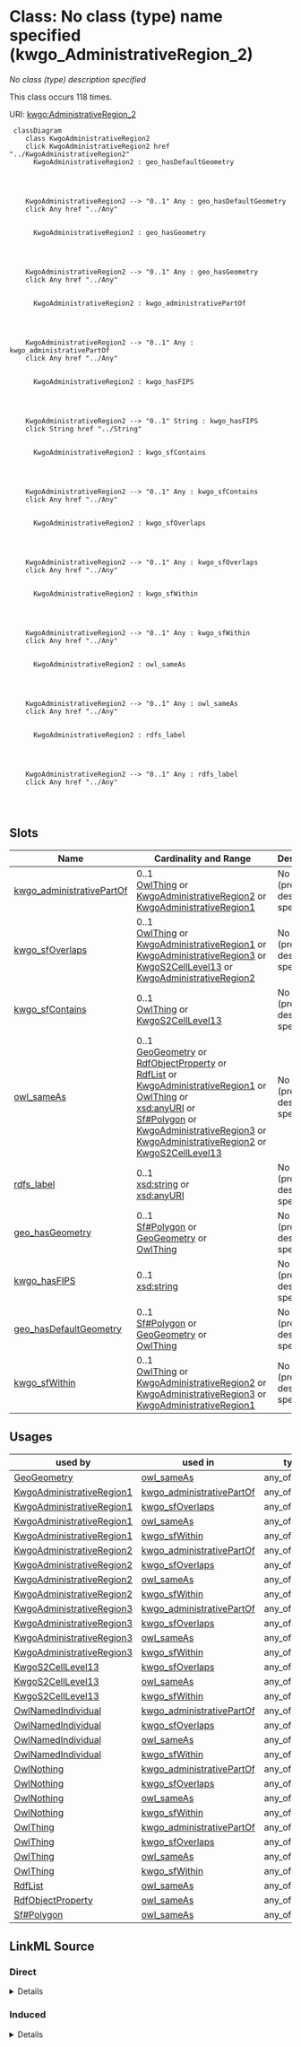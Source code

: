 

# Class: No class (type) name specified (kwgo_AdministrativeRegion_2)


_No class (type) description specified_






This class occurs 118 times.


URI: [kwgo:AdministrativeRegion_2](http://stko-kwg.geog.ucsb.edu/lod/ontology/AdministrativeRegion_2)






```mermaid
 classDiagram
    class KwgoAdministrativeRegion2
    click KwgoAdministrativeRegion2 href "../KwgoAdministrativeRegion2"
      KwgoAdministrativeRegion2 : geo_hasDefaultGeometry
        
          
    
    
    KwgoAdministrativeRegion2 --> "0..1" Any : geo_hasDefaultGeometry
    click Any href "../Any"

        
      KwgoAdministrativeRegion2 : geo_hasGeometry
        
          
    
    
    KwgoAdministrativeRegion2 --> "0..1" Any : geo_hasGeometry
    click Any href "../Any"

        
      KwgoAdministrativeRegion2 : kwgo_administrativePartOf
        
          
    
    
    KwgoAdministrativeRegion2 --> "0..1" Any : kwgo_administrativePartOf
    click Any href "../Any"

        
      KwgoAdministrativeRegion2 : kwgo_hasFIPS
        
          
    
    
    KwgoAdministrativeRegion2 --> "0..1" String : kwgo_hasFIPS
    click String href "../String"

        
      KwgoAdministrativeRegion2 : kwgo_sfContains
        
          
    
    
    KwgoAdministrativeRegion2 --> "0..1" Any : kwgo_sfContains
    click Any href "../Any"

        
      KwgoAdministrativeRegion2 : kwgo_sfOverlaps
        
          
    
    
    KwgoAdministrativeRegion2 --> "0..1" Any : kwgo_sfOverlaps
    click Any href "../Any"

        
      KwgoAdministrativeRegion2 : kwgo_sfWithin
        
          
    
    
    KwgoAdministrativeRegion2 --> "0..1" Any : kwgo_sfWithin
    click Any href "../Any"

        
      KwgoAdministrativeRegion2 : owl_sameAs
        
          
    
    
    KwgoAdministrativeRegion2 --> "0..1" Any : owl_sameAs
    click Any href "../Any"

        
      KwgoAdministrativeRegion2 : rdfs_label
        
          
    
    
    KwgoAdministrativeRegion2 --> "0..1" Any : rdfs_label
    click Any href "../Any"

        
      
```




<!-- no inheritance hierarchy -->


## Slots

| Name | Cardinality and Range | Description | Inheritance | Occurrences |
| ---  | --- | --- | --- | --- |
| [kwgo_administrativePartOf](../slots/kwgo_administrativePartOf.md) | 0..1 <br/> [OwlThing](../classes/OwlThing.md)&nbsp;or&nbsp;<br />[KwgoAdministrativeRegion2](../classes/KwgoAdministrativeRegion2.md)&nbsp;or&nbsp;<br />[KwgoAdministrativeRegion1](../classes/KwgoAdministrativeRegion1.md) | No slot (predicate) description specified <br/>  | direct | 236 |
| [kwgo_sfOverlaps](../slots/kwgo_sfOverlaps.md) | 0..1 <br/> [OwlThing](../classes/OwlThing.md)&nbsp;or&nbsp;<br />[KwgoAdministrativeRegion1](../classes/KwgoAdministrativeRegion1.md)&nbsp;or&nbsp;<br />[KwgoAdministrativeRegion3](../classes/KwgoAdministrativeRegion3.md)&nbsp;or&nbsp;<br />[KwgoS2CellLevel13](../classes/KwgoS2CellLevel13.md)&nbsp;or&nbsp;<br />[KwgoAdministrativeRegion2](../classes/KwgoAdministrativeRegion2.md) | No slot (predicate) description specified <br/>  | direct | 56640 |
| [kwgo_sfContains](../slots/kwgo_sfContains.md) | 0..1 <br/> [OwlThing](../classes/OwlThing.md)&nbsp;or&nbsp;<br />[KwgoS2CellLevel13](../classes/KwgoS2CellLevel13.md) | No slot (predicate) description specified <br/>  | direct | 466620 |
| [owl_sameAs](../slots/owl_sameAs.md) | 0..1 <br/> [GeoGeometry](../classes/GeoGeometry.md)&nbsp;or&nbsp;<br />[RdfObjectProperty](../classes/RdfObjectProperty.md)&nbsp;or&nbsp;<br />[RdfList](../classes/RdfList.md)&nbsp;or&nbsp;<br />[KwgoAdministrativeRegion1](../classes/KwgoAdministrativeRegion1.md)&nbsp;or&nbsp;<br />[OwlThing](../classes/OwlThing.md)&nbsp;or&nbsp;<br />[xsd:anyURI](http://www.w3.org/2001/XMLSchema#anyURI)&nbsp;or&nbsp;<br />[Sf#Polygon](../classes/Sf#Polygon.md)&nbsp;or&nbsp;<br />[KwgoAdministrativeRegion3](../classes/KwgoAdministrativeRegion3.md)&nbsp;or&nbsp;<br />[KwgoAdministrativeRegion2](../classes/KwgoAdministrativeRegion2.md)&nbsp;or&nbsp;<br />[KwgoS2CellLevel13](../classes/KwgoS2CellLevel13.md) | No slot (predicate) description specified <br/>  | direct | 236 |
| [rdfs_label](../slots/rdfs_label.md) | 0..1 <br/> [xsd:string](http://www.w3.org/2001/XMLSchema#string)&nbsp;or&nbsp;<br />[xsd:anyURI](http://www.w3.org/2001/XMLSchema#anyURI) | No slot (predicate) description specified <br/>  | direct | 118 |
| [geo_hasGeometry](../slots/geo_hasGeometry.md) | 0..1 <br/> [Sf#Polygon](../classes/Sf#Polygon.md)&nbsp;or&nbsp;<br />[GeoGeometry](../classes/GeoGeometry.md)&nbsp;or&nbsp;<br />[OwlThing](../classes/OwlThing.md) | No slot (predicate) description specified <br/>  | direct | 236 |
| [kwgo_hasFIPS](../slots/kwgo_hasFIPS.md) | 0..1 <br/> [xsd:string](http://www.w3.org/2001/XMLSchema#string) | No slot (predicate) description specified <br/>  | direct | 118 |
| [geo_hasDefaultGeometry](../slots/geo_hasDefaultGeometry.md) | 0..1 <br/> [Sf#Polygon](../classes/Sf#Polygon.md)&nbsp;or&nbsp;<br />[GeoGeometry](../classes/GeoGeometry.md)&nbsp;or&nbsp;<br />[OwlThing](../classes/OwlThing.md) | No slot (predicate) description specified <br/>  | direct | 236 |
| [kwgo_sfWithin](../slots/kwgo_sfWithin.md) | 0..1 <br/> [OwlThing](../classes/OwlThing.md)&nbsp;or&nbsp;<br />[KwgoAdministrativeRegion2](../classes/KwgoAdministrativeRegion2.md)&nbsp;or&nbsp;<br />[KwgoAdministrativeRegion3](../classes/KwgoAdministrativeRegion3.md)&nbsp;or&nbsp;<br />[KwgoAdministrativeRegion1](../classes/KwgoAdministrativeRegion1.md) | No slot (predicate) description specified <br/>  | direct | 236 |





## Usages

| used by | used in | type | used |
| ---  | --- | --- | --- |
| [GeoGeometry](../classes/GeoGeometry.md) | [owl_sameAs](../slots/owl_sameAs.md) | any_of[range] | [KwgoAdministrativeRegion2](../classes/KwgoAdministrativeRegion2.md) |
| [KwgoAdministrativeRegion1](../classes/KwgoAdministrativeRegion1.md) | [kwgo_administrativePartOf](../slots/kwgo_administrativePartOf.md) | any_of[range] | [KwgoAdministrativeRegion2](../classes/KwgoAdministrativeRegion2.md) |
| [KwgoAdministrativeRegion1](../classes/KwgoAdministrativeRegion1.md) | [kwgo_sfOverlaps](../slots/kwgo_sfOverlaps.md) | any_of[range] | [KwgoAdministrativeRegion2](../classes/KwgoAdministrativeRegion2.md) |
| [KwgoAdministrativeRegion1](../classes/KwgoAdministrativeRegion1.md) | [owl_sameAs](../slots/owl_sameAs.md) | any_of[range] | [KwgoAdministrativeRegion2](../classes/KwgoAdministrativeRegion2.md) |
| [KwgoAdministrativeRegion1](../classes/KwgoAdministrativeRegion1.md) | [kwgo_sfWithin](../slots/kwgo_sfWithin.md) | any_of[range] | [KwgoAdministrativeRegion2](../classes/KwgoAdministrativeRegion2.md) |
| [KwgoAdministrativeRegion2](../classes/KwgoAdministrativeRegion2.md) | [kwgo_administrativePartOf](../slots/kwgo_administrativePartOf.md) | any_of[range] | [KwgoAdministrativeRegion2](../classes/KwgoAdministrativeRegion2.md) |
| [KwgoAdministrativeRegion2](../classes/KwgoAdministrativeRegion2.md) | [kwgo_sfOverlaps](../slots/kwgo_sfOverlaps.md) | any_of[range] | [KwgoAdministrativeRegion2](../classes/KwgoAdministrativeRegion2.md) |
| [KwgoAdministrativeRegion2](../classes/KwgoAdministrativeRegion2.md) | [owl_sameAs](../slots/owl_sameAs.md) | any_of[range] | [KwgoAdministrativeRegion2](../classes/KwgoAdministrativeRegion2.md) |
| [KwgoAdministrativeRegion2](../classes/KwgoAdministrativeRegion2.md) | [kwgo_sfWithin](../slots/kwgo_sfWithin.md) | any_of[range] | [KwgoAdministrativeRegion2](../classes/KwgoAdministrativeRegion2.md) |
| [KwgoAdministrativeRegion3](../classes/KwgoAdministrativeRegion3.md) | [kwgo_administrativePartOf](../slots/kwgo_administrativePartOf.md) | any_of[range] | [KwgoAdministrativeRegion2](../classes/KwgoAdministrativeRegion2.md) |
| [KwgoAdministrativeRegion3](../classes/KwgoAdministrativeRegion3.md) | [kwgo_sfOverlaps](../slots/kwgo_sfOverlaps.md) | any_of[range] | [KwgoAdministrativeRegion2](../classes/KwgoAdministrativeRegion2.md) |
| [KwgoAdministrativeRegion3](../classes/KwgoAdministrativeRegion3.md) | [owl_sameAs](../slots/owl_sameAs.md) | any_of[range] | [KwgoAdministrativeRegion2](../classes/KwgoAdministrativeRegion2.md) |
| [KwgoAdministrativeRegion3](../classes/KwgoAdministrativeRegion3.md) | [kwgo_sfWithin](../slots/kwgo_sfWithin.md) | any_of[range] | [KwgoAdministrativeRegion2](../classes/KwgoAdministrativeRegion2.md) |
| [KwgoS2CellLevel13](../classes/KwgoS2CellLevel13.md) | [kwgo_sfOverlaps](../slots/kwgo_sfOverlaps.md) | any_of[range] | [KwgoAdministrativeRegion2](../classes/KwgoAdministrativeRegion2.md) |
| [KwgoS2CellLevel13](../classes/KwgoS2CellLevel13.md) | [owl_sameAs](../slots/owl_sameAs.md) | any_of[range] | [KwgoAdministrativeRegion2](../classes/KwgoAdministrativeRegion2.md) |
| [KwgoS2CellLevel13](../classes/KwgoS2CellLevel13.md) | [kwgo_sfWithin](../slots/kwgo_sfWithin.md) | any_of[range] | [KwgoAdministrativeRegion2](../classes/KwgoAdministrativeRegion2.md) |
| [OwlNamedIndividual](../classes/OwlNamedIndividual.md) | [kwgo_administrativePartOf](../slots/kwgo_administrativePartOf.md) | any_of[range] | [KwgoAdministrativeRegion2](../classes/KwgoAdministrativeRegion2.md) |
| [OwlNamedIndividual](../classes/OwlNamedIndividual.md) | [kwgo_sfOverlaps](../slots/kwgo_sfOverlaps.md) | any_of[range] | [KwgoAdministrativeRegion2](../classes/KwgoAdministrativeRegion2.md) |
| [OwlNamedIndividual](../classes/OwlNamedIndividual.md) | [owl_sameAs](../slots/owl_sameAs.md) | any_of[range] | [KwgoAdministrativeRegion2](../classes/KwgoAdministrativeRegion2.md) |
| [OwlNamedIndividual](../classes/OwlNamedIndividual.md) | [kwgo_sfWithin](../slots/kwgo_sfWithin.md) | any_of[range] | [KwgoAdministrativeRegion2](../classes/KwgoAdministrativeRegion2.md) |
| [OwlNothing](../classes/OwlNothing.md) | [kwgo_administrativePartOf](../slots/kwgo_administrativePartOf.md) | any_of[range] | [KwgoAdministrativeRegion2](../classes/KwgoAdministrativeRegion2.md) |
| [OwlNothing](../classes/OwlNothing.md) | [kwgo_sfOverlaps](../slots/kwgo_sfOverlaps.md) | any_of[range] | [KwgoAdministrativeRegion2](../classes/KwgoAdministrativeRegion2.md) |
| [OwlNothing](../classes/OwlNothing.md) | [owl_sameAs](../slots/owl_sameAs.md) | any_of[range] | [KwgoAdministrativeRegion2](../classes/KwgoAdministrativeRegion2.md) |
| [OwlNothing](../classes/OwlNothing.md) | [kwgo_sfWithin](../slots/kwgo_sfWithin.md) | any_of[range] | [KwgoAdministrativeRegion2](../classes/KwgoAdministrativeRegion2.md) |
| [OwlThing](../classes/OwlThing.md) | [kwgo_administrativePartOf](../slots/kwgo_administrativePartOf.md) | any_of[range] | [KwgoAdministrativeRegion2](../classes/KwgoAdministrativeRegion2.md) |
| [OwlThing](../classes/OwlThing.md) | [kwgo_sfOverlaps](../slots/kwgo_sfOverlaps.md) | any_of[range] | [KwgoAdministrativeRegion2](../classes/KwgoAdministrativeRegion2.md) |
| [OwlThing](../classes/OwlThing.md) | [owl_sameAs](../slots/owl_sameAs.md) | any_of[range] | [KwgoAdministrativeRegion2](../classes/KwgoAdministrativeRegion2.md) |
| [OwlThing](../classes/OwlThing.md) | [kwgo_sfWithin](../slots/kwgo_sfWithin.md) | any_of[range] | [KwgoAdministrativeRegion2](../classes/KwgoAdministrativeRegion2.md) |
| [RdfList](../classes/RdfList.md) | [owl_sameAs](../slots/owl_sameAs.md) | any_of[range] | [KwgoAdministrativeRegion2](../classes/KwgoAdministrativeRegion2.md) |
| [RdfObjectProperty](../classes/RdfObjectProperty.md) | [owl_sameAs](../slots/owl_sameAs.md) | any_of[range] | [KwgoAdministrativeRegion2](../classes/KwgoAdministrativeRegion2.md) |
| [Sf#Polygon](../classes/Sf#Polygon.md) | [owl_sameAs](../slots/owl_sameAs.md) | any_of[range] | [KwgoAdministrativeRegion2](../classes/KwgoAdministrativeRegion2.md) |











## LinkML Source

<!-- TODO: investigate https://stackoverflow.com/questions/37606292/how-to-create-tabbed-code-blocks-in-mkdocs-or-sphinx -->

### Direct

<details>

```yaml
name: kwgo_AdministrativeRegion_2
conforms_to: No schema conformance document specified
annotations:
  count:
    tag: count
    value: 118
description: No class (type) description specified
title: No class (type) name specified
from_schema: spatial-kg
rank: 1000
slots:
- kwgo_administrativePartOf
- kwgo_sfOverlaps
- kwgo_sfContains
- owl_sameAs
- rdfs_label
- geo_hasGeometry
- kwgo_hasFIPS
- geo_hasDefaultGeometry
- kwgo_sfWithin
slot_usage:
  geo_hasDefaultGeometry:
    name: geo_hasDefaultGeometry
    annotations:
      geo_Geometry:
        tag: geo_Geometry
        value: 118
      owl_Thing:
        tag: owl_Thing
        value: 118
  geo_hasGeometry:
    name: geo_hasGeometry
    annotations:
      geo_Geometry:
        tag: geo_Geometry
        value: 118
      owl_Thing:
        tag: owl_Thing
        value: 118
  kwgo_administrativePartOf:
    name: kwgo_administrativePartOf
    annotations:
      kwgo_AdministrativeRegion_1:
        tag: kwgo_AdministrativeRegion_1
        value: 118
      owl_Thing:
        tag: owl_Thing
        value: 118
  kwgo_hasFIPS:
    name: kwgo_hasFIPS
    annotations:
      string:
        tag: string
        value: 118
  kwgo_sfContains:
    name: kwgo_sfContains
    annotations:
      kwgo_S2Cell_Level13:
        tag: kwgo_S2Cell_Level13
        value: 233310
      owl_Thing:
        tag: owl_Thing
        value: 233310
  kwgo_sfOverlaps:
    name: kwgo_sfOverlaps
    annotations:
      kwgo_S2Cell_Level13:
        tag: kwgo_S2Cell_Level13
        value: 28306
      owl_Thing:
        tag: owl_Thing
        value: 28334
  kwgo_sfWithin:
    name: kwgo_sfWithin
    annotations:
      kwgo_AdministrativeRegion_1:
        tag: kwgo_AdministrativeRegion_1
        value: 118
      owl_Thing:
        tag: owl_Thing
        value: 118
  owl_sameAs:
    name: owl_sameAs
    annotations:
      kwgo_AdministrativeRegion_2:
        tag: kwgo_AdministrativeRegion_2
        value: 118
      owl_Thing:
        tag: owl_Thing
        value: 118
  rdfs_label:
    name: rdfs_label
    annotations:
      string:
        tag: string
        value: 118
class_uri: kwgo:AdministrativeRegion_2

```
</details>

### Induced

<details>

```yaml
name: kwgo_AdministrativeRegion_2
conforms_to: No schema conformance document specified
annotations:
  count:
    tag: count
    value: 118
description: No class (type) description specified
title: No class (type) name specified
from_schema: spatial-kg
rank: 1000
slot_usage:
  geo_hasDefaultGeometry:
    name: geo_hasDefaultGeometry
    annotations:
      geo_Geometry:
        tag: geo_Geometry
        value: 118
      owl_Thing:
        tag: owl_Thing
        value: 118
  geo_hasGeometry:
    name: geo_hasGeometry
    annotations:
      geo_Geometry:
        tag: geo_Geometry
        value: 118
      owl_Thing:
        tag: owl_Thing
        value: 118
  kwgo_administrativePartOf:
    name: kwgo_administrativePartOf
    annotations:
      kwgo_AdministrativeRegion_1:
        tag: kwgo_AdministrativeRegion_1
        value: 118
      owl_Thing:
        tag: owl_Thing
        value: 118
  kwgo_hasFIPS:
    name: kwgo_hasFIPS
    annotations:
      string:
        tag: string
        value: 118
  kwgo_sfContains:
    name: kwgo_sfContains
    annotations:
      kwgo_S2Cell_Level13:
        tag: kwgo_S2Cell_Level13
        value: 233310
      owl_Thing:
        tag: owl_Thing
        value: 233310
  kwgo_sfOverlaps:
    name: kwgo_sfOverlaps
    annotations:
      kwgo_S2Cell_Level13:
        tag: kwgo_S2Cell_Level13
        value: 28306
      owl_Thing:
        tag: owl_Thing
        value: 28334
  kwgo_sfWithin:
    name: kwgo_sfWithin
    annotations:
      kwgo_AdministrativeRegion_1:
        tag: kwgo_AdministrativeRegion_1
        value: 118
      owl_Thing:
        tag: owl_Thing
        value: 118
  owl_sameAs:
    name: owl_sameAs
    annotations:
      kwgo_AdministrativeRegion_2:
        tag: kwgo_AdministrativeRegion_2
        value: 118
      owl_Thing:
        tag: owl_Thing
        value: 118
  rdfs_label:
    name: rdfs_label
    annotations:
      string:
        tag: string
        value: 118
attributes:
  kwgo_administrativePartOf:
    name: kwgo_administrativePartOf
    annotations:
      kwgo_AdministrativeRegion_1:
        tag: kwgo_AdministrativeRegion_1
        value: 118
      owl_Thing:
        tag: owl_Thing
        value: 118
    description: No slot (predicate) description specified
    title: No slot (predicate) name specified
    examples:
    - object:
        example_object: kwgr:administrativeRegion.USA
        example_object_type: owl_Thing
        example_predicate: kwgo:administrativePartOf
        example_subject: kwgr:administrativeRegion.USA.17
        example_subject_type: kwgo_AdministrativeRegion_1
    - object:
        example_object: kwgr:administrativeRegion.USA
        example_object_type: owl_Thing
        example_predicate: kwgo:administrativePartOf
        example_subject: kwgr:administrativeRegion.USA.17
        example_subject_type: owl_Thing
    - object:
        example_object: kwgr:administrativeRegion.USA.17
        example_object_type: kwgo_AdministrativeRegion_1
        example_predicate: kwgo:administrativePartOf
        example_subject: kwgr:administrativeRegion.USA.17001
        example_subject_type: kwgo_AdministrativeRegion_2
    - object:
        example_object: kwgr:administrativeRegion.USA.17
        example_object_type: owl_Thing
        example_predicate: kwgo:administrativePartOf
        example_subject: kwgr:administrativeRegion.USA.17001
        example_subject_type: kwgo_AdministrativeRegion_2
    - object:
        example_object: kwgr:administrativeRegion.USA.17
        example_object_type: kwgo_AdministrativeRegion_1
        example_predicate: kwgo:administrativePartOf
        example_subject: kwgr:administrativeRegion.USA.17001
        example_subject_type: owl_Thing
    - object:
        example_object: kwgr:administrativeRegion.USA.17001
        example_object_type: kwgo_AdministrativeRegion_2
        example_predicate: kwgo:administrativePartOf
        example_subject: https://datacommons.org/browser/geoId/1700105742
        example_subject_type: owl_Thing
    - object:
        example_object: kwgr:administrativeRegion.USA.17001
        example_object_type: kwgo_AdministrativeRegion_2
        example_predicate: kwgo:administrativePartOf
        example_subject: https://datacommons.org/browser/geoId/1700105742
        example_subject_type: kwgo_AdministrativeRegion_3
    - object:
        example_object: kwgr:administrativeRegion.USA.17001
        example_object_type: owl_Thing
        example_predicate: kwgo:administrativePartOf
        example_subject: https://datacommons.org/browser/geoId/1700105742
        example_subject_type: kwgo_AdministrativeRegion_3
    from_schema: spatial-kg
    rank: 1000
    slot_uri: kwgo:administrativePartOf
    alias: kwgo_administrativePartOf
    owner: kwgo_AdministrativeRegion_2
    domain_of:
    - kwgo_AdministrativeRegion_1
    - kwgo_AdministrativeRegion_2
    - kwgo_AdministrativeRegion_3
    - owl_Thing
    range: Any
    any_of:
    - range: owl_Thing
    - range: kwgo_AdministrativeRegion_2
    - range: kwgo_AdministrativeRegion_1
  kwgo_sfOverlaps:
    name: kwgo_sfOverlaps
    annotations:
      kwgo_S2Cell_Level13:
        tag: kwgo_S2Cell_Level13
        value: 28306
      owl_Thing:
        tag: owl_Thing
        value: 28334
    description: No slot (predicate) description specified
    title: No slot (predicate) name specified
    examples:
    - object:
        example_object: kwgr:s2.level13.9788714407319044096
        example_object_type: kwgo_S2Cell_Level13
        example_predicate: kwgo:sfOverlaps
        example_subject: kwgr:administrativeRegion.USA.17
        example_subject_type: kwgo_AdministrativeRegion_1
    - object:
        example_object: kwgr:s2.level13.9788714407319044096
        example_object_type: owl_Thing
        example_predicate: kwgo:sfOverlaps
        example_subject: kwgr:administrativeRegion.USA.17
        example_subject_type: kwgo_AdministrativeRegion_1
    - object:
        example_object: kwgr:s2.level13.9788714407319044096
        example_object_type: kwgo_S2Cell_Level13
        example_predicate: kwgo:sfOverlaps
        example_subject: kwgr:administrativeRegion.USA.17
        example_subject_type: owl_Thing
    - object:
        example_object: kwgr:s2.level13.9788714407319044096
        example_object_type: owl_Thing
        example_predicate: kwgo:sfOverlaps
        example_subject: kwgr:administrativeRegion.USA.17
        example_subject_type: owl_Thing
    - object:
        example_object: kwgr:s2.level13.9790229946658979840
        example_object_type: kwgo_S2Cell_Level13
        example_predicate: kwgo:sfOverlaps
        example_subject: kwgr:administrativeRegion.USA.17001
        example_subject_type: kwgo_AdministrativeRegion_2
    - object:
        example_object: kwgr:s2.level13.9790229946658979840
        example_object_type: owl_Thing
        example_predicate: kwgo:sfOverlaps
        example_subject: kwgr:administrativeRegion.USA.17001
        example_subject_type: kwgo_AdministrativeRegion_2
    - object:
        example_object: kwgr:administrativeRegion.USA.23
        example_object_type: kwgo_AdministrativeRegion_1
        example_predicate: kwgo:sfOverlaps
        example_subject: kwgr:s2.level13.5522341869704445952
        example_subject_type: kwgo_S2Cell_Level13
    - object:
        example_object: kwgr:administrativeRegion.USA.23
        example_object_type: owl_Thing
        example_predicate: kwgo:sfOverlaps
        example_subject: kwgr:s2.level13.5522341869704445952
        example_subject_type: kwgo_S2Cell_Level13
    - object:
        example_object: kwgr:administrativeRegion.USA.23
        example_object_type: kwgo_AdministrativeRegion_1
        example_predicate: kwgo:sfOverlaps
        example_subject: kwgr:s2.level13.5522341869704445952
        example_subject_type: owl_Thing
    - object:
        example_object: kwgr:administrativeRegion.USA.23003
        example_object_type: kwgo_AdministrativeRegion_2
        example_predicate: kwgo:sfOverlaps
        example_subject: kwgr:s2.level13.5522341869704445952
        example_subject_type: kwgo_S2Cell_Level13
    - object:
        example_object: kwgr:administrativeRegion.USA.23003
        example_object_type: kwgo_AdministrativeRegion_2
        example_predicate: kwgo:sfOverlaps
        example_subject: kwgr:s2.level13.5522341869704445952
        example_subject_type: owl_Thing
    - object:
        example_object: https://datacommons.org/browser/geoId/2300325615
        example_object_type: kwgo_AdministrativeRegion_3
        example_predicate: kwgo:sfOverlaps
        example_subject: kwgr:s2.level13.5522341869704445952
        example_subject_type: kwgo_S2Cell_Level13
    - object:
        example_object: https://datacommons.org/browser/geoId/2300325615
        example_object_type: kwgo_AdministrativeRegion_3
        example_predicate: kwgo:sfOverlaps
        example_subject: kwgr:s2.level13.5522341869704445952
        example_subject_type: owl_Thing
    - object:
        example_object: kwgr:s2.level13.9790280524193857536
        example_object_type: kwgo_S2Cell_Level13
        example_predicate: kwgo:sfOverlaps
        example_subject: https://datacommons.org/browser/geoId/1700105742
        example_subject_type: kwgo_AdministrativeRegion_3
    - object:
        example_object: kwgr:s2.level13.9790280524193857536
        example_object_type: owl_Thing
        example_predicate: kwgo:sfOverlaps
        example_subject: https://datacommons.org/browser/geoId/1700105742
        example_subject_type: kwgo_AdministrativeRegion_3
    from_schema: spatial-kg
    rank: 1000
    slot_uri: kwgo:sfOverlaps
    alias: kwgo_sfOverlaps
    owner: kwgo_AdministrativeRegion_2
    domain_of:
    - kwgo_AdministrativeRegion_1
    - kwgo_AdministrativeRegion_2
    - kwgo_AdministrativeRegion_3
    - kwgo_S2Cell_Level13
    - owl_Thing
    range: Any
    any_of:
    - range: owl_Thing
    - range: kwgo_AdministrativeRegion_1
    - range: kwgo_AdministrativeRegion_3
    - range: kwgo_S2Cell_Level13
    - range: kwgo_AdministrativeRegion_2
  kwgo_sfContains:
    name: kwgo_sfContains
    annotations:
      kwgo_S2Cell_Level13:
        tag: kwgo_S2Cell_Level13
        value: 233310
      owl_Thing:
        tag: owl_Thing
        value: 233310
    description: No slot (predicate) description specified
    title: No slot (predicate) name specified
    examples:
    - object:
        example_object: kwgr:s2.level13.9788714544757997568
        example_object_type: kwgo_S2Cell_Level13
        example_predicate: kwgo:sfContains
        example_subject: kwgr:administrativeRegion.USA.17
        example_subject_type: kwgo_AdministrativeRegion_1
    - object:
        example_object: kwgr:s2.level13.9788714544757997568
        example_object_type: owl_Thing
        example_predicate: kwgo:sfContains
        example_subject: kwgr:administrativeRegion.USA.17
        example_subject_type: kwgo_AdministrativeRegion_1
    - object:
        example_object: kwgr:s2.level13.9788714544757997568
        example_object_type: kwgo_S2Cell_Level13
        example_predicate: kwgo:sfContains
        example_subject: kwgr:administrativeRegion.USA.17
        example_subject_type: owl_Thing
    - object:
        example_object: kwgr:s2.level13.9788714544757997568
        example_object_type: owl_Thing
        example_predicate: kwgo:sfContains
        example_subject: kwgr:administrativeRegion.USA.17
        example_subject_type: owl_Thing
    - object:
        example_object: kwgr:s2.level13.9790230015378456576
        example_object_type: kwgo_S2Cell_Level13
        example_predicate: kwgo:sfContains
        example_subject: kwgr:administrativeRegion.USA.17001
        example_subject_type: kwgo_AdministrativeRegion_2
    - object:
        example_object: kwgr:s2.level13.9790230015378456576
        example_object_type: owl_Thing
        example_predicate: kwgo:sfContains
        example_subject: kwgr:administrativeRegion.USA.17001
        example_subject_type: kwgo_AdministrativeRegion_2
    - object:
        example_object: kwgr:s2.level13.9790280627273072640
        example_object_type: kwgo_S2Cell_Level13
        example_predicate: kwgo:sfContains
        example_subject: https://datacommons.org/browser/geoId/1700105742
        example_subject_type: kwgo_AdministrativeRegion_3
    - object:
        example_object: kwgr:s2.level13.9790280627273072640
        example_object_type: owl_Thing
        example_predicate: kwgo:sfContains
        example_subject: https://datacommons.org/browser/geoId/1700105742
        example_subject_type: kwgo_AdministrativeRegion_3
    from_schema: spatial-kg
    rank: 1000
    slot_uri: kwgo:sfContains
    alias: kwgo_sfContains
    owner: kwgo_AdministrativeRegion_2
    domain_of:
    - kwgo_AdministrativeRegion_1
    - kwgo_AdministrativeRegion_2
    - kwgo_AdministrativeRegion_3
    - owl_Thing
    range: Any
    any_of:
    - range: owl_Thing
    - range: kwgo_S2Cell_Level13
  owl_sameAs:
    name: owl_sameAs
    annotations:
      kwgo_AdministrativeRegion_2:
        tag: kwgo_AdministrativeRegion_2
        value: 118
      owl_Thing:
        tag: owl_Thing
        value: 118
    description: No slot (predicate) description specified
    title: No slot (predicate) name specified
    examples:
    - object:
        example_object: http://sawgraph.spatialai.org/v1/saw_geo#d.Polygon.administrativeRegion.USA.1700105742
        example_object_type: sf_#Polygon
        example_predicate: owl:sameAs
        example_subject: http://sawgraph.spatialai.org/v1/saw_geo#d.Polygon.administrativeRegion.USA.1700105742
        example_subject_type: geo_Geometry
    - object:
        example_object: http://sawgraph.spatialai.org/v1/saw_geo#d.Polygon.administrativeRegion.USA.1700105742
        example_object_type: geo_Geometry
        example_predicate: owl:sameAs
        example_subject: http://sawgraph.spatialai.org/v1/saw_geo#d.Polygon.administrativeRegion.USA.1700105742
        example_subject_type: geo_Geometry
    - object:
        example_object: http://sawgraph.spatialai.org/v1/saw_geo#d.Polygon.administrativeRegion.USA.1700105742
        example_object_type: owl_Thing
        example_predicate: owl:sameAs
        example_subject: http://sawgraph.spatialai.org/v1/saw_geo#d.Polygon.administrativeRegion.USA.1700105742
        example_subject_type: geo_Geometry
    - object:
        example_object: http://sawgraph.spatialai.org/v1/saw_geo#d.Polygon.administrativeRegion.USA.1700105742
        example_object_type: sf_#Polygon
        example_predicate: owl:sameAs
        example_subject: http://sawgraph.spatialai.org/v1/saw_geo#d.Polygon.administrativeRegion.USA.1700105742
        example_subject_type: sf_#Polygon
    - object:
        example_object: http://sawgraph.spatialai.org/v1/saw_geo#d.Polygon.administrativeRegion.USA.1700105742
        example_object_type: geo_Geometry
        example_predicate: owl:sameAs
        example_subject: http://sawgraph.spatialai.org/v1/saw_geo#d.Polygon.administrativeRegion.USA.1700105742
        example_subject_type: sf_#Polygon
    - object:
        example_object: http://sawgraph.spatialai.org/v1/saw_geo#d.Polygon.administrativeRegion.USA.1700105742
        example_object_type: owl_Thing
        example_predicate: owl:sameAs
        example_subject: http://sawgraph.spatialai.org/v1/saw_geo#d.Polygon.administrativeRegion.USA.1700105742
        example_subject_type: sf_#Polygon
    - object:
        example_object: http://sawgraph.spatialai.org/v1/saw_geo#d.Polygon.administrativeRegion.USA.1700105742
        example_object_type: sf_#Polygon
        example_predicate: owl:sameAs
        example_subject: http://sawgraph.spatialai.org/v1/saw_geo#d.Polygon.administrativeRegion.USA.1700105742
        example_subject_type: owl_Thing
    - object:
        example_object: http://sawgraph.spatialai.org/v1/saw_geo#d.Polygon.administrativeRegion.USA.1700105742
        example_object_type: geo_Geometry
        example_predicate: owl:sameAs
        example_subject: http://sawgraph.spatialai.org/v1/saw_geo#d.Polygon.administrativeRegion.USA.1700105742
        example_subject_type: owl_Thing
    - object:
        example_object: http://sawgraph.spatialai.org/v1/saw_geo#d.Polygon.administrativeRegion.USA.1700105742
        example_object_type: owl_Thing
        example_predicate: owl:sameAs
        example_subject: http://sawgraph.spatialai.org/v1/saw_geo#d.Polygon.administrativeRegion.USA.1700105742
        example_subject_type: owl_Thing
    - object:
        example_object: kwgr:administrativeRegion.USA.17
        example_object_type: kwgo_AdministrativeRegion_1
        example_predicate: owl:sameAs
        example_subject: kwgr:administrativeRegion.USA.17
        example_subject_type: kwgo_AdministrativeRegion_1
    - object:
        example_object: kwgr:administrativeRegion.USA.17
        example_object_type: owl_Thing
        example_predicate: owl:sameAs
        example_subject: kwgr:administrativeRegion.USA.17
        example_subject_type: kwgo_AdministrativeRegion_1
    - object:
        example_object: kwgr:administrativeRegion.USA.17
        example_object_type: kwgo_AdministrativeRegion_1
        example_predicate: owl:sameAs
        example_subject: kwgr:administrativeRegion.USA.17
        example_subject_type: owl_Thing
    - object:
        example_object: kwgr:administrativeRegion.USA.17001
        example_object_type: kwgo_AdministrativeRegion_2
        example_predicate: owl:sameAs
        example_subject: kwgr:administrativeRegion.USA.17001
        example_subject_type: kwgo_AdministrativeRegion_2
    - object:
        example_object: kwgr:administrativeRegion.USA.17001
        example_object_type: owl_Thing
        example_predicate: owl:sameAs
        example_subject: kwgr:administrativeRegion.USA.17001
        example_subject_type: kwgo_AdministrativeRegion_2
    - object:
        example_object: kwgr:administrativeRegion.USA.17001
        example_object_type: kwgo_AdministrativeRegion_2
        example_predicate: owl:sameAs
        example_subject: kwgr:administrativeRegion.USA.17001
        example_subject_type: owl_Thing
    - object:
        example_object: kwgr:s2.level13.5522341869704445952
        example_object_type: kwgo_S2Cell_Level13
        example_predicate: owl:sameAs
        example_subject: kwgr:s2.level13.5522341869704445952
        example_subject_type: kwgo_S2Cell_Level13
    - object:
        example_object: kwgr:s2.level13.5522341869704445952
        example_object_type: owl_Thing
        example_predicate: owl:sameAs
        example_subject: kwgr:s2.level13.5522341869704445952
        example_subject_type: kwgo_S2Cell_Level13
    - object:
        example_object: kwgr:s2.level13.5522341869704445952
        example_object_type: kwgo_S2Cell_Level13
        example_predicate: owl:sameAs
        example_subject: kwgr:s2.level13.5522341869704445952
        example_subject_type: owl_Thing
    - object:
        example_object: rdf:nil
        example_object_type: rdf_List
        example_predicate: owl:sameAs
        example_subject: rdf:nil
        example_subject_type: owl_Thing
    - object:
        example_object: rdf:nil
        example_object_type: owl_Thing
        example_predicate: owl:sameAs
        example_subject: rdf:nil
        example_subject_type: rdf_List
    - object:
        example_object: rdf:nil
        example_object_type: rdf_List
        example_predicate: owl:sameAs
        example_subject: rdf:nil
        example_subject_type: rdf_List
    - object:
        example_object: owl:topObjectProperty
        example_object_type: rdf_ObjectProperty
        example_predicate: owl:sameAs
        example_subject: owl:topObjectProperty
        example_subject_type: rdf_ObjectProperty
    - object:
        example_object: owl:topObjectProperty
        example_object_type: owl_Thing
        example_predicate: owl:sameAs
        example_subject: owl:topObjectProperty
        example_subject_type: rdf_ObjectProperty
    - object:
        example_object: owl:topObjectProperty
        example_object_type: rdf_ObjectProperty
        example_predicate: owl:sameAs
        example_subject: owl:topObjectProperty
        example_subject_type: owl_Thing
    - object:
        example_object: https://datacommons.org/browser/geoId/1700105742
        example_object_type: kwgo_AdministrativeRegion_3
        example_predicate: owl:sameAs
        example_subject: https://datacommons.org/browser/geoId/1700105742
        example_subject_type: owl_Thing
    - object:
        example_object: https://datacommons.org/browser/geoId/1700105742
        example_object_type: owl_Thing
        example_predicate: owl:sameAs
        example_subject: https://datacommons.org/browser/geoId/1700105742
        example_subject_type: kwgo_AdministrativeRegion_3
    - object:
        example_object: https://datacommons.org/browser/geoId/1700105742
        example_object_type: kwgo_AdministrativeRegion_3
        example_predicate: owl:sameAs
        example_subject: https://datacommons.org/browser/geoId/1700105742
        example_subject_type: kwgo_AdministrativeRegion_3
    from_schema: spatial-kg
    rank: 1000
    domain: owl_sameAs
    slot_uri: owl:sameAs
    alias: owl_sameAs
    owner: kwgo_AdministrativeRegion_2
    domain_of:
    - geo_Geometry
    - kwgo_AdministrativeRegion_1
    - kwgo_AdministrativeRegion_2
    - kwgo_AdministrativeRegion_3
    - kwgo_S2Cell_Level13
    - owl_Thing
    - rdf_List
    - rdf_ObjectProperty
    - sf_#Polygon
    range: Any
    any_of:
    - range: geo_Geometry
    - range: rdf_ObjectProperty
    - range: rdf_List
    - range: kwgo_AdministrativeRegion_1
    - range: owl_Thing
    - range: uri
    - range: sf_#Polygon
    - range: kwgo_AdministrativeRegion_3
    - range: kwgo_AdministrativeRegion_2
    - range: kwgo_S2Cell_Level13
  rdfs_label:
    name: rdfs_label
    annotations:
      string:
        tag: string
        value: 118
    description: No slot (predicate) description specified
    title: No slot (predicate) name specified
    examples:
    - object:
        example_object: Geometry of Beverly township, Illinois
        example_object_type: string
        example_predicate: rdfs:label
        example_subject: http://sawgraph.spatialai.org/v1/saw_geo#d.Polygon.administrativeRegion.USA.1700105742
        example_subject_type: geo_Geometry
    - object:
        example_object: Geometry of Beverly township, Illinois
        example_object_type: string
        example_predicate: rdfs:label
        example_subject: http://sawgraph.spatialai.org/v1/saw_geo#d.Polygon.administrativeRegion.USA.1700105742
        example_subject_type: sf_#Polygon
    - object:
        example_object: Geometry of Beverly township, Illinois
        example_object_type: string
        example_predicate: rdfs:label
        example_subject: http://sawgraph.spatialai.org/v1/saw_geo#d.Polygon.administrativeRegion.USA.1700105742
        example_subject_type: owl_Thing
    - object:
        example_object: Illinois
        example_object_type: string
        example_predicate: rdfs:label
        example_subject: kwgr:administrativeRegion.USA.17
        example_subject_type: kwgo_AdministrativeRegion_1
    - object:
        example_object: Adams County, Illinois
        example_object_type: string
        example_predicate: rdfs:label
        example_subject: kwgr:administrativeRegion.USA.17001
        example_subject_type: kwgo_AdministrativeRegion_2
    - object:
        example_object: S2 Cell at level 13 with ID 5522341869704445952
        example_object_type: string
        example_predicate: rdfs:label
        example_subject: kwgr:s2.level13.5522341869704445952
        example_subject_type: kwgo_S2Cell_Level13
    - object:
        example_object: Beverly township, Illinois
        example_object_type: string
        example_predicate: rdfs:label
        example_subject: https://datacommons.org/browser/geoId/1700105742
        example_subject_type: kwgo_AdministrativeRegion_3
    from_schema: spatial-kg
    rank: 1000
    slot_uri: rdfs:label
    alias: rdfs_label
    owner: kwgo_AdministrativeRegion_2
    domain_of:
    - geo_Geometry
    - kwgo_AdministrativeRegion_1
    - kwgo_AdministrativeRegion_2
    - kwgo_AdministrativeRegion_3
    - kwgo_S2Cell_Level13
    - owl_Thing
    - sf_#Polygon
    range: Any
    any_of:
    - range: string
    - range: uri
  geo_hasGeometry:
    name: geo_hasGeometry
    annotations:
      geo_Geometry:
        tag: geo_Geometry
        value: 118
      owl_Thing:
        tag: owl_Thing
        value: 118
    description: No slot (predicate) description specified
    title: No slot (predicate) name specified
    examples:
    - object:
        example_object: kwgr:geometry.Polygon.administrativeRegion.USA.17
        example_object_type: sf_#Polygon
        example_predicate: geo:hasGeometry
        example_subject: kwgr:administrativeRegion.USA.17
        example_subject_type: kwgo_AdministrativeRegion_1
    - object:
        example_object: kwgr:geometry.Polygon.administrativeRegion.USA.17
        example_object_type: geo_Geometry
        example_predicate: geo:hasGeometry
        example_subject: kwgr:administrativeRegion.USA.17
        example_subject_type: kwgo_AdministrativeRegion_1
    - object:
        example_object: kwgr:geometry.Polygon.administrativeRegion.USA.17
        example_object_type: owl_Thing
        example_predicate: geo:hasGeometry
        example_subject: kwgr:administrativeRegion.USA.17
        example_subject_type: kwgo_AdministrativeRegion_1
    - object:
        example_object: kwgr:geometry.Polygon.administrativeRegion.USA.17
        example_object_type: sf_#Polygon
        example_predicate: geo:hasGeometry
        example_subject: kwgr:administrativeRegion.USA.17
        example_subject_type: owl_Thing
    - object:
        example_object: kwgr:geometry.Polygon.administrativeRegion.USA.17
        example_object_type: geo_Geometry
        example_predicate: geo:hasGeometry
        example_subject: kwgr:administrativeRegion.USA.17
        example_subject_type: owl_Thing
    - object:
        example_object: kwgr:geometry.Polygon.administrativeRegion.USA.17
        example_object_type: owl_Thing
        example_predicate: geo:hasGeometry
        example_subject: kwgr:administrativeRegion.USA.17
        example_subject_type: owl_Thing
    - object:
        example_object: kwgr:geometry.Polygon.administrativeRegion.USA.17001
        example_object_type: geo_Geometry
        example_predicate: geo:hasGeometry
        example_subject: kwgr:administrativeRegion.USA.17001
        example_subject_type: kwgo_AdministrativeRegion_2
    - object:
        example_object: kwgr:geometry.Polygon.administrativeRegion.USA.17001
        example_object_type: owl_Thing
        example_predicate: geo:hasGeometry
        example_subject: kwgr:administrativeRegion.USA.17001
        example_subject_type: kwgo_AdministrativeRegion_2
    - object:
        example_object: kwgr:geometry.polygon.s2.level13.5522341869704445952
        example_object_type: sf_#Polygon
        example_predicate: geo:hasGeometry
        example_subject: kwgr:s2.level13.5522341869704445952
        example_subject_type: kwgo_S2Cell_Level13
    - object:
        example_object: kwgr:geometry.polygon.s2.level13.5522341869704445952
        example_object_type: geo_Geometry
        example_predicate: geo:hasGeometry
        example_subject: kwgr:s2.level13.5522341869704445952
        example_subject_type: kwgo_S2Cell_Level13
    - object:
        example_object: kwgr:geometry.polygon.s2.level13.5522341869704445952
        example_object_type: owl_Thing
        example_predicate: geo:hasGeometry
        example_subject: kwgr:s2.level13.5522341869704445952
        example_subject_type: kwgo_S2Cell_Level13
    - object:
        example_object: http://sawgraph.spatialai.org/v1/saw_geo#d.Polygon.administrativeRegion.USA.1700105742
        example_object_type: sf_#Polygon
        example_predicate: geo:hasGeometry
        example_subject: https://datacommons.org/browser/geoId/1700105742
        example_subject_type: kwgo_AdministrativeRegion_3
    - object:
        example_object: http://sawgraph.spatialai.org/v1/saw_geo#d.Polygon.administrativeRegion.USA.1700105742
        example_object_type: geo_Geometry
        example_predicate: geo:hasGeometry
        example_subject: https://datacommons.org/browser/geoId/1700105742
        example_subject_type: kwgo_AdministrativeRegion_3
    - object:
        example_object: http://sawgraph.spatialai.org/v1/saw_geo#d.Polygon.administrativeRegion.USA.1700105742
        example_object_type: owl_Thing
        example_predicate: geo:hasGeometry
        example_subject: https://datacommons.org/browser/geoId/1700105742
        example_subject_type: kwgo_AdministrativeRegion_3
    from_schema: spatial-kg
    rank: 1000
    slot_uri: geo:hasGeometry
    alias: geo_hasGeometry
    owner: kwgo_AdministrativeRegion_2
    domain_of:
    - kwgo_AdministrativeRegion_1
    - kwgo_AdministrativeRegion_2
    - kwgo_AdministrativeRegion_3
    - kwgo_S2Cell_Level13
    - owl_Thing
    range: Any
    any_of:
    - range: sf_#Polygon
    - range: geo_Geometry
    - range: owl_Thing
  kwgo_hasFIPS:
    name: kwgo_hasFIPS
    annotations:
      string:
        tag: string
        value: 118
    description: No slot (predicate) description specified
    title: No slot (predicate) name specified
    examples:
    - object:
        example_object: '17'
        example_object_type: string
        example_predicate: kwgo:hasFIPS
        example_subject: kwgr:administrativeRegion.USA.17
        example_subject_type: kwgo_AdministrativeRegion_1
    - object:
        example_object: '17'
        example_object_type: string
        example_predicate: kwgo:hasFIPS
        example_subject: kwgr:administrativeRegion.USA.17
        example_subject_type: owl_Thing
    - object:
        example_object: '17001'
        example_object_type: string
        example_predicate: kwgo:hasFIPS
        example_subject: kwgr:administrativeRegion.USA.17001
        example_subject_type: kwgo_AdministrativeRegion_2
    - object:
        example_object: '1700105742'
        example_object_type: string
        example_predicate: kwgo:hasFIPS
        example_subject: https://datacommons.org/browser/geoId/1700105742
        example_subject_type: kwgo_AdministrativeRegion_3
    from_schema: spatial-kg
    rank: 1000
    slot_uri: kwgo:hasFIPS
    alias: kwgo_hasFIPS
    owner: kwgo_AdministrativeRegion_2
    domain_of:
    - kwgo_AdministrativeRegion_1
    - kwgo_AdministrativeRegion_2
    - kwgo_AdministrativeRegion_3
    - owl_Thing
    range: string
  geo_hasDefaultGeometry:
    name: geo_hasDefaultGeometry
    annotations:
      geo_Geometry:
        tag: geo_Geometry
        value: 118
      owl_Thing:
        tag: owl_Thing
        value: 118
    description: No slot (predicate) description specified
    title: No slot (predicate) name specified
    examples:
    - object:
        example_object: kwgr:geometry.Polygon.administrativeRegion.USA.17
        example_object_type: sf_#Polygon
        example_predicate: geo:hasDefaultGeometry
        example_subject: kwgr:administrativeRegion.USA.17
        example_subject_type: kwgo_AdministrativeRegion_1
    - object:
        example_object: kwgr:geometry.Polygon.administrativeRegion.USA.17
        example_object_type: geo_Geometry
        example_predicate: geo:hasDefaultGeometry
        example_subject: kwgr:administrativeRegion.USA.17
        example_subject_type: kwgo_AdministrativeRegion_1
    - object:
        example_object: kwgr:geometry.Polygon.administrativeRegion.USA.17
        example_object_type: owl_Thing
        example_predicate: geo:hasDefaultGeometry
        example_subject: kwgr:administrativeRegion.USA.17
        example_subject_type: kwgo_AdministrativeRegion_1
    - object:
        example_object: kwgr:geometry.Polygon.administrativeRegion.USA.17
        example_object_type: sf_#Polygon
        example_predicate: geo:hasDefaultGeometry
        example_subject: kwgr:administrativeRegion.USA.17
        example_subject_type: owl_Thing
    - object:
        example_object: kwgr:geometry.Polygon.administrativeRegion.USA.17
        example_object_type: geo_Geometry
        example_predicate: geo:hasDefaultGeometry
        example_subject: kwgr:administrativeRegion.USA.17
        example_subject_type: owl_Thing
    - object:
        example_object: kwgr:geometry.Polygon.administrativeRegion.USA.17
        example_object_type: owl_Thing
        example_predicate: geo:hasDefaultGeometry
        example_subject: kwgr:administrativeRegion.USA.17
        example_subject_type: owl_Thing
    - object:
        example_object: kwgr:geometry.Polygon.administrativeRegion.USA.17001
        example_object_type: geo_Geometry
        example_predicate: geo:hasDefaultGeometry
        example_subject: kwgr:administrativeRegion.USA.17001
        example_subject_type: kwgo_AdministrativeRegion_2
    - object:
        example_object: kwgr:geometry.Polygon.administrativeRegion.USA.17001
        example_object_type: owl_Thing
        example_predicate: geo:hasDefaultGeometry
        example_subject: kwgr:administrativeRegion.USA.17001
        example_subject_type: kwgo_AdministrativeRegion_2
    - object:
        example_object: kwgr:geometry.polygon.s2.level13.5522341869704445952
        example_object_type: sf_#Polygon
        example_predicate: geo:hasDefaultGeometry
        example_subject: kwgr:s2.level13.5522341869704445952
        example_subject_type: kwgo_S2Cell_Level13
    - object:
        example_object: kwgr:geometry.polygon.s2.level13.5522341869704445952
        example_object_type: geo_Geometry
        example_predicate: geo:hasDefaultGeometry
        example_subject: kwgr:s2.level13.5522341869704445952
        example_subject_type: kwgo_S2Cell_Level13
    - object:
        example_object: kwgr:geometry.polygon.s2.level13.5522341869704445952
        example_object_type: owl_Thing
        example_predicate: geo:hasDefaultGeometry
        example_subject: kwgr:s2.level13.5522341869704445952
        example_subject_type: kwgo_S2Cell_Level13
    from_schema: spatial-kg
    rank: 1000
    slot_uri: geo:hasDefaultGeometry
    alias: geo_hasDefaultGeometry
    owner: kwgo_AdministrativeRegion_2
    domain_of:
    - kwgo_AdministrativeRegion_1
    - kwgo_AdministrativeRegion_2
    - kwgo_S2Cell_Level13
    - owl_Thing
    range: Any
    any_of:
    - range: sf_#Polygon
    - range: geo_Geometry
    - range: owl_Thing
  kwgo_sfWithin:
    name: kwgo_sfWithin
    annotations:
      kwgo_AdministrativeRegion_1:
        tag: kwgo_AdministrativeRegion_1
        value: 118
      owl_Thing:
        tag: owl_Thing
        value: 118
    description: No slot (predicate) description specified
    title: No slot (predicate) name specified
    examples:
    - object:
        example_object: kwgr:administrativeRegion.USA
        example_object_type: owl_Thing
        example_predicate: kwgo:sfWithin
        example_subject: kwgr:administrativeRegion.USA.17
        example_subject_type: kwgo_AdministrativeRegion_1
    - object:
        example_object: kwgr:administrativeRegion.USA
        example_object_type: owl_Thing
        example_predicate: kwgo:sfWithin
        example_subject: kwgr:administrativeRegion.USA.17
        example_subject_type: owl_Thing
    - object:
        example_object: kwgr:administrativeRegion.USA.17
        example_object_type: kwgo_AdministrativeRegion_1
        example_predicate: kwgo:sfWithin
        example_subject: kwgr:administrativeRegion.USA.17001
        example_subject_type: kwgo_AdministrativeRegion_2
    - object:
        example_object: kwgr:administrativeRegion.USA.17
        example_object_type: owl_Thing
        example_predicate: kwgo:sfWithin
        example_subject: kwgr:administrativeRegion.USA.17001
        example_subject_type: kwgo_AdministrativeRegion_2
    - object:
        example_object: kwgr:administrativeRegion.USA.17
        example_object_type: kwgo_AdministrativeRegion_1
        example_predicate: kwgo:sfWithin
        example_subject: kwgr:administrativeRegion.USA.17001
        example_subject_type: owl_Thing
    - object:
        example_object: kwgr:s2.level12.5522341886884315136
        example_object_type: owl_Thing
        example_predicate: kwgo:sfWithin
        example_subject: kwgr:s2.level13.5522341869704445952
        example_subject_type: kwgo_S2Cell_Level13
    - object:
        example_object: kwgr:administrativeRegion.USA.23
        example_object_type: kwgo_AdministrativeRegion_1
        example_predicate: kwgo:sfWithin
        example_subject: kwgr:s2.level13.5522342041503137792
        example_subject_type: kwgo_S2Cell_Level13
    - object:
        example_object: kwgr:administrativeRegion.USA.23003
        example_object_type: kwgo_AdministrativeRegion_2
        example_predicate: kwgo:sfWithin
        example_subject: kwgr:s2.level13.5522342041503137792
        example_subject_type: kwgo_S2Cell_Level13
    - object:
        example_object: kwgr:administrativeRegion.USA.23003
        example_object_type: kwgo_AdministrativeRegion_2
        example_predicate: kwgo:sfWithin
        example_subject: kwgr:s2.level13.5522342041503137792
        example_subject_type: owl_Thing
    - object:
        example_object: https://datacommons.org/browser/geoId/2300325615
        example_object_type: kwgo_AdministrativeRegion_3
        example_predicate: kwgo:sfWithin
        example_subject: kwgr:s2.level13.5522342041503137792
        example_subject_type: kwgo_S2Cell_Level13
    - object:
        example_object: https://datacommons.org/browser/geoId/2300325615
        example_object_type: kwgo_AdministrativeRegion_3
        example_predicate: kwgo:sfWithin
        example_subject: kwgr:s2.level13.5522342041503137792
        example_subject_type: owl_Thing
    - object:
        example_object: kwgr:administrativeRegion.USA.17001
        example_object_type: kwgo_AdministrativeRegion_2
        example_predicate: kwgo:sfWithin
        example_subject: https://datacommons.org/browser/geoId/1700105742
        example_subject_type: kwgo_AdministrativeRegion_3
    - object:
        example_object: kwgr:administrativeRegion.USA.17001
        example_object_type: owl_Thing
        example_predicate: kwgo:sfWithin
        example_subject: https://datacommons.org/browser/geoId/1700105742
        example_subject_type: kwgo_AdministrativeRegion_3
    from_schema: spatial-kg
    rank: 1000
    slot_uri: kwgo:sfWithin
    alias: kwgo_sfWithin
    owner: kwgo_AdministrativeRegion_2
    domain_of:
    - kwgo_AdministrativeRegion_1
    - kwgo_AdministrativeRegion_2
    - kwgo_AdministrativeRegion_3
    - kwgo_S2Cell_Level13
    - owl_Thing
    range: Any
    any_of:
    - range: owl_Thing
    - range: kwgo_AdministrativeRegion_2
    - range: kwgo_AdministrativeRegion_3
    - range: kwgo_AdministrativeRegion_1
class_uri: kwgo:AdministrativeRegion_2

```
</details>
